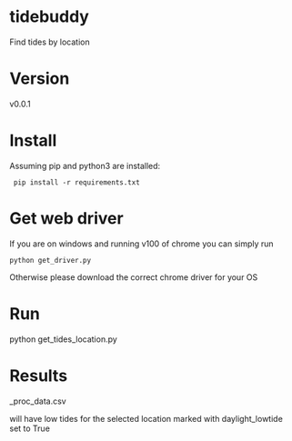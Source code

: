 # tidebuddy

Find tides by location


Version
=========

v0.0.1


Install
=========

Assuming pip and python3 are installed:
    
     pip install -r requirements.txt
     
     
Get web driver    
===============

If you are on windows and running v100 of chrome you can simply run

    python get_driver.py

Otherwise please download the correct chrome driver for your OS


Run    
=========

python get_tides_location.py

Results
==========

<date>_proc_data.csv

will have low tides for the selected location marked with daylight_lowtide set to True




 
 
